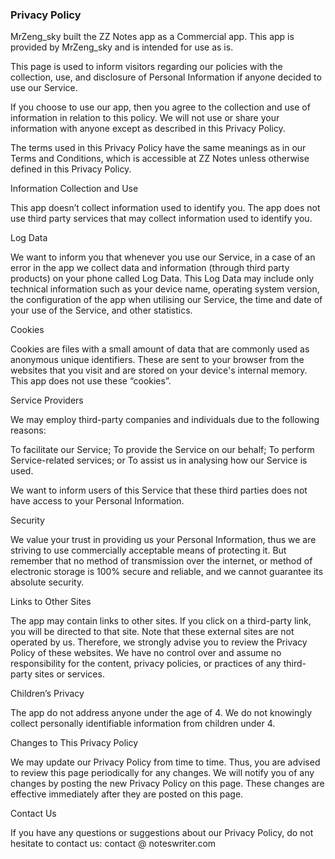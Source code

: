 ### Privacy Policy

MrZeng_sky built the ZZ Notes app as a Commercial app. This app is provided by MrZeng_sky and is intended for use as is.

This page is used to inform visitors regarding our policies with the collection, use, and disclosure of Personal Information if anyone decided to use our Service.

If you choose to use our app, then you agree to the collection and use of information in relation to this policy. We will not use or share your information with anyone except as described in this Privacy Policy.



The terms used in this Privacy Policy have the same meanings as in our Terms and Conditions, which is accessible at ZZ Notes unless otherwise defined in this Privacy Policy.



Information Collection and Use

This app doesn’t collect information used to identify you. The app does not use third party services that may collect information used to identify you.

 

Log Data

We want to inform you that whenever you use our Service, in a case of an error in the app we collect data and information (through third party products) on your phone called Log Data. This Log Data may include only technical information such as your device name, operating system version, the configuration of the app when utilising our Service, the time and date of your use of the Service, and other statistics.



Cookies

Cookies are files with a small amount of data that are commonly used as anonymous unique identifiers. These are sent to your browser from the websites that you visit and are stored on your device's internal memory. This app does not use these “cookies”.



Service Providers

We may employ third-party companies and individuals due to the following reasons:

To facilitate our Service;
To provide the Service on our behalf;
To perform Service-related services; or
To assist us in analysing how our Service is used.


We want to inform users of this Service that these third parties does not have access to your Personal Information. 



Security

We value your trust in providing us your Personal Information, thus we are striving to use commercially acceptable means of protecting it. But remember that no method of transmission over the internet, or method of electronic storage is 100% secure and reliable, and we cannot guarantee its absolute security.



Links to Other Sites

The app may contain links to other sites. If you click on a third-party link, you will be directed to that site. Note that these external sites are not operated by us. Therefore, we strongly advise you to review the Privacy Policy of these websites. We have no control over and assume no responsibility for the content, privacy policies, or practices of any third-party sites or services.



Children’s Privacy

The app do not address anyone under the age of 4. We do not knowingly collect personally identifiable information from children under 4.



Changes to This Privacy Policy

We may update our Privacy Policy from time to time. Thus, you are advised to review this page periodically for any changes. We will notify you of any changes by posting the new Privacy Policy on this page. These changes are effective immediately after they are posted on this page.



Contact Us

If you have any questions or suggestions about our Privacy Policy, do not hesitate to contact us: contact @ noteswriter.com
